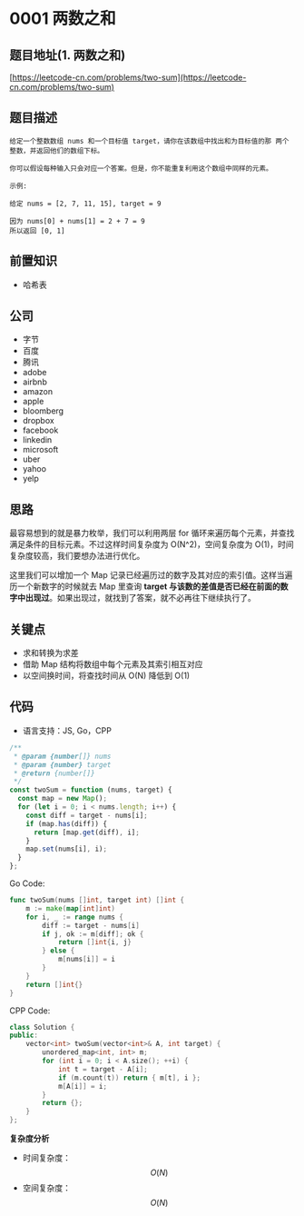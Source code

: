 # 0001 两数之和

## 题目地址\(1. 两数之和\)

[https://leetcode-cn.com/problems/two-sum](https://leetcode-cn.com/problems/two-sum)

## 题目描述

```text
给定一个整数数组 nums 和一个目标值 target，请你在该数组中找出和为目标值的那 两个 整数，并返回他们的数组下标。

你可以假设每种输入只会对应一个答案。但是，你不能重复利用这个数组中同样的元素。

示例:

给定 nums = [2, 7, 11, 15], target = 9

因为 nums[0] + nums[1] = 2 + 7 = 9
所以返回 [0, 1]
```

## 前置知识

* 哈希表

## 公司

* 字节
* 百度
* 腾讯
* adobe
* airbnb
* amazon
* apple
* bloomberg
* dropbox
* facebook
* linkedin
* microsoft
* uber
* yahoo
* yelp

## 思路

最容易想到的就是暴力枚举，我们可以利用两层 for 循环来遍历每个元素，并查找满足条件的目标元素。不过这样时间复杂度为 O\(N^2\)，空间复杂度为 O\(1\)，时间复杂度较高，我们要想办法进行优化。

这里我们可以增加一个 Map 记录已经遍历过的数字及其对应的索引值。这样当遍历一个新数字的时候就去 Map 里查询 **target 与该数的差值是否已经在前面的数字中出现过**。如果出现过，就找到了答案，就不必再往下继续执行了。

## 关键点

* 求和转换为求差
* 借助 Map 结构将数组中每个元素及其索引相互对应
* 以空间换时间，将查找时间从 O\(N\) 降低到 O\(1\)

## 代码

* 语言支持：JS, Go，CPP

```javascript
/**
 * @param {number[]} nums
 * @param {number} target
 * @return {number[]}
 */
const twoSum = function (nums, target) {
  const map = new Map();
  for (let i = 0; i < nums.length; i++) {
    const diff = target - nums[i];
    if (map.has(diff)) {
      return [map.get(diff), i];
    }
    map.set(nums[i], i);
  }
};
```

Go Code:

```go
func twoSum(nums []int, target int) []int {
    m := make(map[int]int)
    for i, _ := range nums {
        diff := target - nums[i]
        if j, ok := m[diff]; ok {
            return []int{i, j}
        } else {
            m[nums[i]] = i
        }
    }
    return []int{}
}
```

CPP Code:

```cpp
class Solution {
public:
    vector<int> twoSum(vector<int>& A, int target) {
        unordered_map<int, int> m;
        for (int i = 0; i < A.size(); ++i) {
            int t = target - A[i];
            if (m.count(t)) return { m[t], i };
            m[A[i]] = i;
        }
        return {};
    }
};
```

**复杂度分析**

* 时间复杂度：$$O(N)$$
* 空间复杂度：$$O(N)$$



